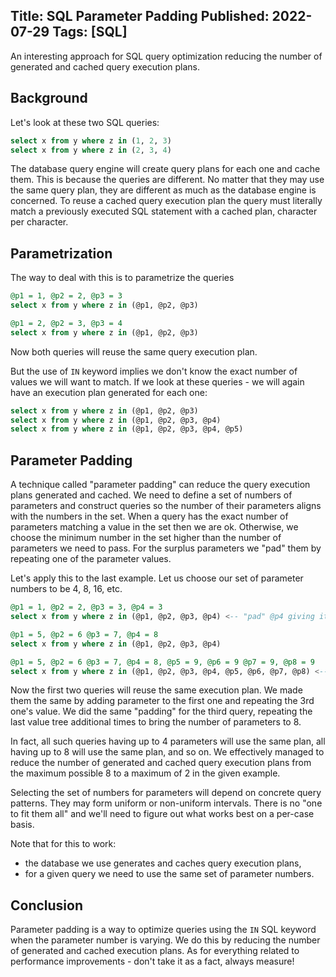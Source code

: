 Title: SQL Parameter Padding
Published: 2022-07-29
Tags: [SQL]
---    

An interesting approach for SQL query optimization reducing the number of generated and cached query execution plans.  

## Background  

Let's look at these two SQL queries:  

```sql
select x from y where z in (1, 2, 3)
select x from y where z in (2, 3, 4)
```

The database query engine will create query plans for each one and cache them. This is because the queries are different. No matter that they may use the same query plan, they are different as much as the database engine is concerned. To reuse a cached query execution plan the query must literally match a previously executed SQL statement with a cached plan, character per character.

## Parametrization  

The way to deal with this is to parametrize the queries

```sql
@p1 = 1, @p2 = 2, @p3 = 3
select x from y where z in (@p1, @p2, @p3)

@p1 = 2, @p2 = 3, @p3 = 4
select x from y where z in (@p1, @p2, @p3)
```

Now both queries will reuse the same query execution plan.  
  
But the use of `IN` keyword implies we don't know the exact number of values we will want to match. If we look at these queries - we will again have an execution plan generated for each one:  

```sql
select x from y where z in (@p1, @p2, @p3)
select x from y where z in (@p1, @p2, @p3, @p4)
select x from y where z in (@p1, @p2, @p3, @p4, @p5)
```   

## Parameter Padding  

A technique called "parameter padding" can reduce the query execution plans generated and cached. We need to define a set of numbers of parameters and construct queries so the number of their parameters aligns with the numbers in the set. When a query has the exact number of parameters matching a value in the set then we are ok. Otherwise, we choose the minimum number in the set higher than the number of parameters we need to pass. For the surplus parameters we "pad" them by repeating one of the parameter values.  

Let's apply this to the last example. Let us choose our set of parameter numbers to be 4, 8, 16, etc.

```sql
@p1 = 1, @p2 = 2, @p3 = 3, @p4 = 3
select x from y where z in (@p1, @p2, @p3, @p4) <-- "pad" @p4 giving it the same value as @p3

@p1 = 5, @p2 = 6 @p3 = 7, @p4 = 8
select x from y where z in (@p1, @p2, @p3, @p4)

@p1 = 5, @p2 = 6 @p3 = 7, @p4 = 8, @p5 = 9, @p6 = 9 @p7 = 9, @p8 = 9
select x from y where z in (@p1, @p2, @p3, @p4, @p5, @p6, @p7, @p8) <-- again "pad" last 3 parameters
```  

Now the first two queries will reuse the same execution plan. We made them the same by adding parameter to the first one and repeating the 3rd one's value. We did the same "padding" for the third query, repeating the last value tree additional times to bring the number of parameters to 8.  

In fact, all such queries having up to 4 parameters will use the same plan, all having up to 8 will use the same plan, and so on. We effectively managed to reduce the number of generated and cached query execution plans from the maximum possible 8 to a maximum of 2 in the given example.  
  
Selecting the set of numbers for parameters will depend on concrete query patterns. They may form uniform or non-uniform intervals. There is no "one to fit them all" and we'll need to figure out what works best on a per-case basis.  

Note that for this to work:
  - the database we use generates and caches query execution plans,
  - for a given query we need to use the same set of parameter numbers.


## Conclusion  

Parameter padding is a way to optimize queries using the `IN` SQL keyword when the parameter number is varying. We do this by reducing the number of generated and cached execution plans. As for everything related to performance improvements - don't take it as a fact, always measure!  
